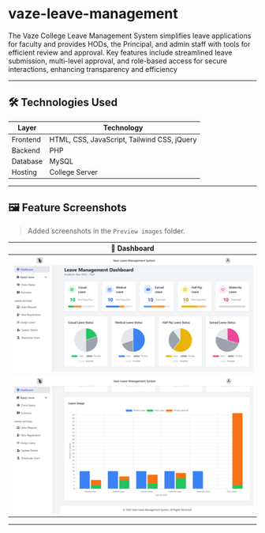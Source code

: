 # vaze-leave-management
The Vaze College Leave Management System simplifies leave applications for faculty and provides HODs, the Principal, and admin staff with tools for efficient review and approval. Key features include streamlined leave submission, multi-level approval, and role-based access for secure interactions, enhancing transparency and efficiency

---

## 🛠️ Technologies Used

| Layer        | Technology                 |
|--------------|----------------------------|
| Frontend     | HTML, CSS, JavaScript, Tailwind CSS, jQuery |
| Backend      | PHP                        |
| Database     | MySQL                      |
| Hosting      | College Server   |

---


## 🖼️ Feature Screenshots

> Added screenshots in the `Preview images` folder.

| 🧾 Dashboard |
|--------------------|
| ![Landing Page](Preview%20Images/dashboard1.png) |
| ![Landing Page](Preview%20Images/dashboard2.png) |

---
